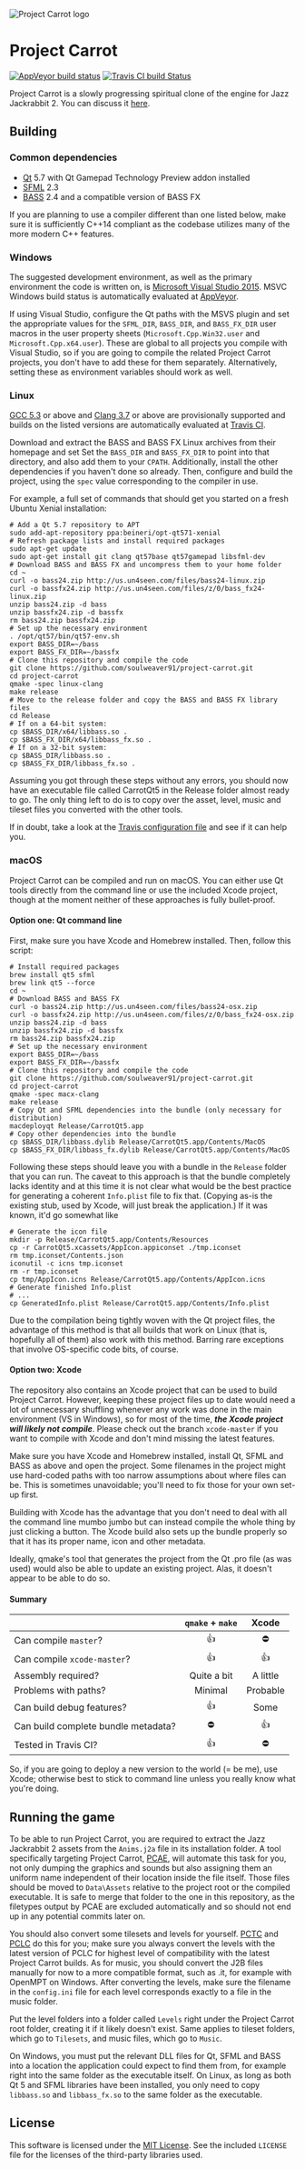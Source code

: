 ![Project Carrot logo](https://raw.githubusercontent.com/soulweaver91/project-carrot/master/Data/PCLogo-300px.png)

# Project Carrot

[![AppVeyor build status](https://ci.appveyor.com/api/projects/status/2f9f6k3x3mytjifj?svg=true)](https://ci.appveyor.com/project/soulweaver91/project-carrot)
[![Travis CI build Status](https://travis-ci.org/soulweaver91/project-carrot.svg)](https://travis-ci.org/soulweaver91/project-carrot)

Project Carrot is a slowly progressing spiritual clone of the engine for Jazz Jackrabbit 2.
You can discuss it [here](http://www.jazz2online.com/jcf/showthread.php?t=19535).

## Building

### Common dependencies

* [Qt](http://qt-project.org/downloads) 5.7 with Qt Gamepad Technology Preview addon installed
* [SFML](http://www.sfml-dev.org/download.php) 2.3
* [BASS](http://www.un4seen.com/bass.html) 2.4 and a compatible version of BASS FX

If you are planning to use a compiler different than one listed below, make sure it is
sufficiently C++14 compliant as the codebase utilizes many of the more modern C++ features.

### Windows

The suggested development environment, as well as the primary environment the code is written on,
is [Microsoft Visual Studio 2015](http://www.visualstudio.com/). MSVC Windows build status is
automatically evaluated at [AppVeyor](https://ci.appveyor.com/project/soulweaver91/project-carrot).

If using Visual Studio, configure the Qt paths with the MSVS plugin and set the appropriate
values for the `SFML_DIR`, `BASS_DIR`, and `BASS_FX_DIR` user macros in the user property
sheets (`Microsoft.Cpp.Win32.user` and `Microsoft.Cpp.x64.user`). These are global to
all projects you compile with Visual Studio, so if you are going to compile the related
Project Carrot projects, you don't have to add these for them separately. Alternatively,
setting these as environment variables should work as well.

### Linux

[GCC 5.3](https://gcc.gnu.org/) or above and [Clang 3.7](http://clang.llvm.org/) or above are
provisionally supported and builds on the listed versions are automatically evaluated at
[Travis CI](https://travis-ci.org/soulweaver91/project-carrot).

Download and extract the BASS and BASS FX Linux archives from their homepage and set
Set the `BASS_DIR` and `BASS_FX_DIR` to point into that directory, and also add them
to your `CPATH`. Additionally, install the other dependencies if you haven't done so
already. Then, configure and build the project, using the `spec` value corresponding 
to the compiler in use.

For example, a full set of commands that should get you started on a fresh Ubuntu Xenial
installation:

```shell
# Add a Qt 5.7 repository to APT
sudo add-apt-repository ppa:beineri/opt-qt571-xenial
# Refresh package lists and install required packages
sudo apt-get update
sudo apt-get install git clang qt57base qt57gamepad libsfml-dev
# Download BASS and BASS FX and uncompress them to your home folder
cd ~
curl -o bass24.zip http://us.un4seen.com/files/bass24-linux.zip
curl -o bassfx24.zip http://us.un4seen.com/files/z/0/bass_fx24-linux.zip
unzip bass24.zip -d bass
unzip bassfx24.zip -d bassfx
rm bass24.zip bassfx24.zip
# Set up the necessary environment
. /opt/qt57/bin/qt57-env.sh
export BASS_DIR=~/bass
export BASS_FX_DIR=~/bassfx
# Clone this repository and compile the code
git clone https://github.com/soulweaver91/project-carrot.git
cd project-carrot
qmake -spec linux-clang
make release
# Move to the release folder and copy the BASS and BASS FX library files
cd Release
# If on a 64-bit system:
cp $BASS_DIR/x64/libbass.so .
cp $BASS_FX_DIR/x64/libbass_fx.so .
# If on a 32-bit system:
cp $BASS_DIR/libbass.so .
cp $BASS_FX_DIR/libbass_fx.so .
```

Assuming you got through these steps without any errors, you should now have an executable file
called CarrotQt5 in the Release folder almost ready to go. The only thing left to do is to
copy over the asset, level, music and tileset files you converted with the other tools.

If in doubt, take a look at the [Travis configuration file](https://github.com/soulweaver91/project-carrot/blob/master/.travis.yml)
and see if it can help you.

### macOS

Project Carrot can be compiled and run on macOS. You can either use Qt tools directly from the
command line or use the included Xcode project, though at the moment neither of these approaches is
fully bullet-proof.

#### Option one: Qt command line

First, make sure you have Xcode and Homebrew installed. Then, follow this script:

```shell
# Install required packages
brew install qt5 sfml
brew link qt5 --force
cd ~
# Download BASS and BASS FX
curl -o bass24.zip http://us.un4seen.com/files/bass24-osx.zip
curl -o bassfx24.zip http://us.un4seen.com/files/z/0/bass_fx24-osx.zip
unzip bass24.zip -d bass
unzip bassfx24.zip -d bassfx
rm bass24.zip bassfx24.zip
# Set up the necessary environment
export BASS_DIR=~/bass
export BASS_FX_DIR=~/bassfx
# Clone this repository and compile the code
git clone https://github.com/soulweaver91/project-carrot.git
cd project-carrot
qmake -spec macx-clang
make release
# Copy Qt and SFML dependencies into the bundle (only necessary for distribution)
macdeployqt Release/CarrotQt5.app
# Copy other dependencies into the bundle
cp $BASS_DIR/libbass.dylib Release/CarrotQt5.app/Contents/MacOS
cp $BASS_FX_DIR/libbass_fx.dylib Release/CarrotQt5.app/Contents/MacOS
```

Following these steps should leave you with a bundle in the `Release` folder that you can run.
The caveat to this approach is that the bundle completely lacks identity and at this time it
is not clear what would be the best practice for generating a coherent `Info.plist` file to
fix that. (Copying as-is the existing stub, used by Xcode, will just break the application.)
If it was known, it'd go somewhat like

```shell
# Generate the icon file
mkdir -p Release/CarrotQt5.app/Contents/Resources
cp -r CarrotQt5.xcassets/AppIcon.appiconset ./tmp.iconset
rm tmp.iconset/Contents.json
iconutil -c icns tmp.iconset
rm -r tmp.iconset
cp tmp/AppIcon.icns Release/CarrotQt5.app/Contents/AppIcon.icns
# Generate finished Info.plist
# ...
cp GeneratedInfo.plist Release/CarrotQt5.app/Contents/Info.plist
```

Due to the compilation being tightly woven with the Qt project files, the advantage of
this method is that all builds that work on Linux (that is, hopefully all of them)
also work with this method. Barring rare exceptions that involve OS-specific code bits,
of course.

#### Option two: Xcode

The repository also contains an Xcode project that can be used to build Project Carrot.
However, keeping these project files up to date would need a lot of unnecessary shuffling
whenever any work was done in the main environment (VS in Windows), so for most of the time,
***the Xcode project will likely not compile***. Please check out the branch `xcode-master` if
you want to compile with Xcode and don't mind missing the latest features.

Make sure you have Xcode and Homebrew installed, install Qt, SFML and BASS as above and
open the project. Some filenames in the project might use hard-coded paths with too narrow
assumptions about where files can be. This is sometimes unavoidable; you'll need to fix
those for your own set-up first.

Building with Xcode has the advantage that you don't need to deal with all the command line
mumbo jumbo but can instead compile the whole thing by just clicking a button. The Xcode
build also sets up the bundle properly so that it has its proper name, icon and other metadata.

Ideally, qmake's tool that generates the project from the Qt .pro file (as was used)
would also be able to update an existing project. Alas, it doesn't appear to be able to do so.

#### Summary

|                                     | `qmake` + `make` | Xcode         |
| :---                                | :---:            | :---:         |
| Can compile `master`?               | :+1:             | :no_entry:    |
| Can compile `xcode-master`?         | :+1:             | :+1:          |
| Assembly required?                  | Quite a bit      | A little      |
| Problems with paths?                | Minimal          | Probable      |
| Can build debug features?           | :+1:             | Some          |
| Can build complete bundle metadata? | :no_entry:       | :+1:          |
| Tested in Travis CI?                | :+1:             | :no_entry:    |

So, if you are going to deploy a new version to the world (= be me), use Xcode;
otherwise best to stick to command line unless you really know what you're doing.

## Running the game

To be able to run Project Carrot, you are required to extract the Jazz Jackrabbit 2 assets from
the `Anims.j2a` file in its installation folder. A tool specifically targeting Project Carrot,
[PCAE](https://github.com/soulweaver91/project-carrot-pcae), will automate this task for you,
not only dumping the graphics and sounds but also assigning them an uniform name independent of
their location inside the file itself. Those files should be moved to `Data\Assets` relative
to the project root or the compiled executable. It is safe to merge that folder to the one in
this repository, as the filetypes output by PCAE are excluded automatically and so should not
end up in any potential commits later on.

You should also convert some tilesets and levels for yourself.
[PCTC](https://github.com/soulweaver91/project-carrot-pctc) and
[PCLC](https://github.com/soulweaver91/project-carrot-pclc) do this for you; make sure you
always convert the levels with the latest version of PCLC for highest level of compatibility
with the latest Project Carrot builds. As for music, you should convert the J2B files manually
for now to a more compatible format, such as .it, for example with OpenMPT on Windows. After
converting the levels, make sure the filename in the `config.ini` file for each level
corresponds exactly to a file in the music folder.

Put the level folders into a folder called `Levels` right under the Project Carrot root folder,
creating it if it likely doesn't exist. Same applies to tileset folders, which go to `Tilesets`,
and music files, which go to `Music`.

On Windows, you must put the relevant DLL files for Qt, SFML and BASS into a location the
application could expect to find them from, for example right into the same folder as the
executable itself. On Linux, as long as both Qt 5 and SFML libraries have been installed,
you only need to copy `libbass.so` and `libbass_fx.so` to the same folder as the
executable.

## License

This software is licensed under the [MIT License](https://opensource.org/licenses/MIT).
See the included `LICENSE` file for the licenses of the third-party libraries used.
